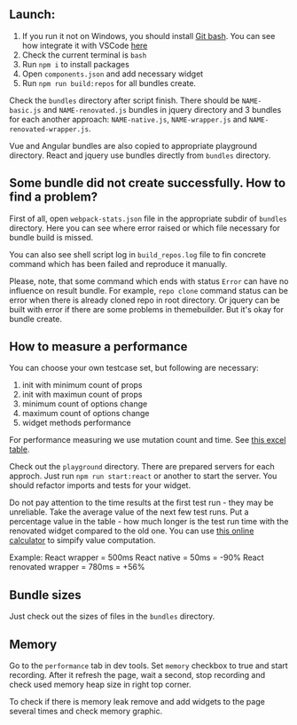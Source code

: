 ## Launch:

1. If you run it not on Windows, you should install [Git bash](https://gitforwindows.org/). You can see how integrate it with VSCode [here](https://stackoverflow.com/questions/42606837/how-do-i-use-bash-on-windows-from-the-visual-studio-code-integrated-terminal)
2. Check the current terminal is `bash`
3. Run `npm i` to install packages
4. Open `components.json` and add necessary widget
5. Run `npm run build:repos` for all bundles create. 

Check the `bundles` directory after script finish. There should be `NAME-basic.js` and `NAME-renovated.js` bundles in jquery directory and 3 bundles for each another approach: `NAME-native.js`, `NAME-wrapper.js` and `NAME-renovated-wrapper.js`.

Vue and Angular bundles are also copied to appropriate playground directory. React and jquery use bundles directly from `bundles` directory.

## Some bundle did not create successfully. How to find a problem?

First of all, open `webpack-stats.json` file in the appropriate subdir of `bundles` directory. Here you can see where error raised or which file necessary for bundle build is missed.

You can also see shell script log in `build_repos.log` file to fin concrete command which has been failed and reproduce it manually.

Please, note, that some command which ends with status `Error` can have no influence on result bundle. For example, `repo clone` command status can be error when there is already cloned repo in root directory. Or jquery can be built with error if there are some problems in themebuilder. But it's okay for bundle create.

## How to measure a performance

You can choose your own testcase set, but following are necessary:

1. init with minimum count of props
2. init with maximun count of props
3. minimum count of options change
4. maximum count of options change
5. widget methods performance

For performance measuring we use mutation count and time. See [this excel table](https://devexpress.sharepoint.com/:x:/r/sites/devextreme/_layouts/15/doc2.aspx?sourcedoc=%7B83b3ff2d-7c2b-4ecc-aa0f-98a7bf077c6e%7D&action=edit&activeCell=%27Pager%27!C3&wdrcid=2bb7cd88-846e-40dc-8e73-66428d6ae10e&wdrldc=1&cid=eedc6bd9-d61b-456b-b02a-ca67364bbd9a).

Check out the `playground` directory. There are prepared servers for each approch. Just run `npm run start:react` or another to start the server. You should refactor imports and tests for your widget.

Do not pay attention to the time results at the first test run - they may be unreliable. Take the average value of the next few test runs. Put a percentage value in the table - how much longer is the test run time with the renovated widget compared to the old one. You can use [this online calculator](https://calcus.ru/kalkulyator-procentov) to simpify value computation.

Example:
React wrapper = 500ms
React native = 50ms = -90%
React renovated wrapper = 780ms = +56%

## Bundle sizes

Just check out the sizes of files in the `bundles` directory.

## Memory

Go to the `performance` tab in dev tools. Set `memory` checkbox to true and start recording. After it refresh the page, wait a second, stop recording and check used memory heap size in right top corner.

To check if there is memory leak remove and add widgets to the page several times and check memory graphic.

